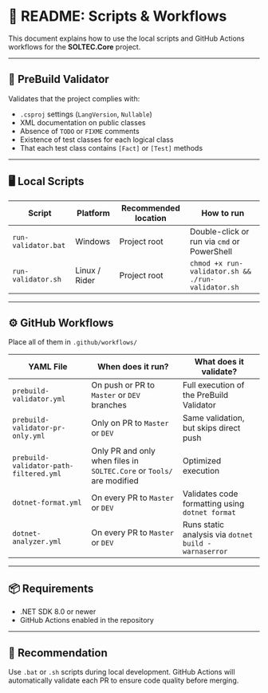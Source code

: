 # 📘 README: Scripts & Workflows

This document explains how to use the local scripts and GitHub Actions workflows for the **SOLTEC.Core** project.

---

## 🧪 PreBuild Validator

Validates that the project complies with:

- `.csproj` settings (`LangVersion`, `Nullable`)
- XML documentation on public classes
- Absence of `TODO` or `FIXME` comments
- Existence of test classes for each logical class
- That each test class contains `[Fact]` or `[Test]` methods

---

## 🖥️ Local Scripts

| Script               | Platform       | Recommended location | How to run                                     |
|----------------------|----------------|------------------------|------------------------------------------------|
| `run-validator.bat`  | Windows        | Project root           | Double-click or run via `cmd` or PowerShell    |
| `run-validator.sh`   | Linux / Rider  | Project root           | `chmod +x run-validator.sh && ./run-validator.sh` |

---

## ⚙️ GitHub Workflows

Place all of them in `.github/workflows/`

| YAML File                                 | When does it run?                             | What does it validate?                             |
|-------------------------------------------|------------------------------------------------|-----------------------------------------------------|
| `prebuild-validator.yml`                  | On push or PR to `Master` or `DEV` branches   | Full execution of the PreBuild Validator            |
| `prebuild-validator-pr-only.yml`          | Only on PR to `Master` or `DEV`               | Same validation, but skips direct push              |
| `prebuild-validator-path-filtered.yml`    | Only PR and only when files in `SOLTEC.Core` or `Tools/` are modified | Optimized execution           |
| `dotnet-format.yml`                       | On every PR to `Master` or `DEV`              | Validates code formatting using `dotnet format`     |
| `dotnet-analyzer.yml`                     | On every PR to `Master` or `DEV`              | Runs static analysis via `dotnet build -warnaserror` |

---

## 📦 Requirements

- .NET SDK 8.0 or newer
- GitHub Actions enabled in the repository

---

## 🧭 Recommendation

Use `.bat` or `.sh` scripts during local development. GitHub Actions will automatically validate each PR to ensure code quality before merging.